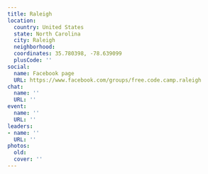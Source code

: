 ```yaml
---
title: Raleigh
location:
  country: United States
  state: North Carolina
  city: Raleigh
  neighborhood: 
  coordinates: 35.780398, -78.639099
  plusCode: ''
social:
  name: Facebook page
  URL: https://www.facebook.com/groups/free.code.camp.raleigh
chat:
  name: ''
  URL: ''
event:
  name: ''
  URL: ''
leaders:
- name: ''
  URL: ''
photos:
  old: 
  cover: ''
---
```

